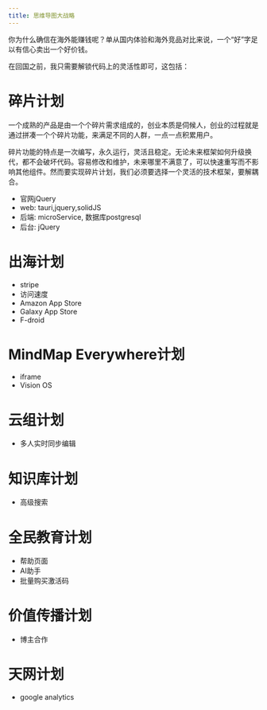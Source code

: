 ```yaml
---
title: 思维导图大战略
---
```


你为什么确信在海外能赚钱呢？单从国内体验和海外竞品对比来说，一个“好”字足以有信心卖出一个好价钱。

在回国之前，我只需要解锁代码上的灵活性即可，这包括：

# 碎片计划

一个成熟的产品是由一个个碎片需求组成的，创业本质是伺候人，创业的过程就是通过拼凑一个个碎片功能，来满足不同的人群，一点一点积累用户。

碎片功能的特点是一次编写，永久运行，灵活且稳定。无论未来框架如何升级换代，都不会破坏代码。容易修改和维护，未来哪里不满意了，可以快速重写而不影响其他组件。然而要实现碎片计划，我们必须要选择一个灵活的技术框架，要解耦合。

- 官网jQuery
- web: tauri,jquery,solidJS
- 后端: microService, 数据库postgresql
- 后台: jQuery

# 出海计划

- stripe
- 访问速度
- Amazon App Store
- Galaxy App Store
- F-droid

# MindMap Everywhere计划

- iframe
- Vision OS

# 云组计划

- 多人实时同步编辑

# 知识库计划

- 高级搜索

# 全民教育计划

- 帮助页面
- AI助手
- 批量购买激活码

# 价值传播计划
- 博主合作

# 天网计划

- google analytics
